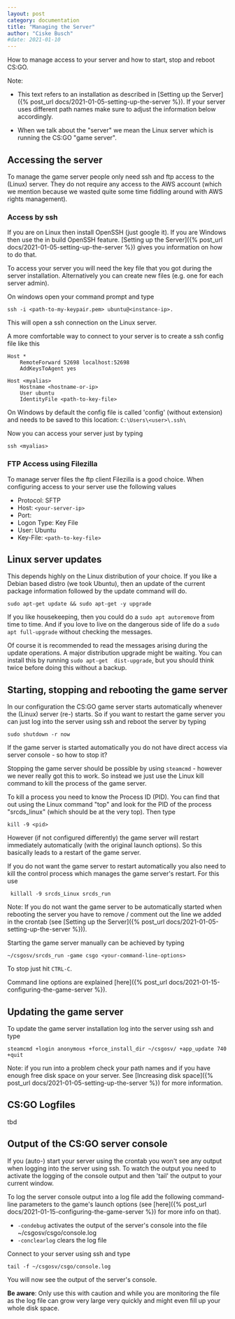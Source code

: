 ```yaml
---
layout: post
category: documentation
title: "Managing the Server"
author: "Ciske Busch"
#date: 2021-01-10
---
```


How to manage access to your server and how to start, stop and reboot CS:GO.

Note:

* This text refers to an installation as described in [Setting up the Server]({% post_url docs/2021-01-05-setting-up-the-server %}). If your server uses different path names make sure to adjust the information below accordingly.

 * When we talk about the "server" we mean the Linux server which is running the CS:GO "game server".


## Accessing the server ##

To manage the game server people only need ssh and ftp access to the (Linux) server. They do not require any access to the AWS account (which we mention because we wasted quite some time fiddling around with AWS rights management).

### Access by ssh ###

If you are on Linux then install OpenSSH (just google it). If you are Windows then use the in build OpenSSH feature. [Setting up the Server]({% post_url docs/2021-01-05-setting-up-the-server %}) gives you information on how to do that.

To access your server you will need the key file that you got during the server installation. Alternatively you can create new files (e.g. one for each server admin).

On windows open your command prompt and type

    ssh -i <path-to-my-keypair.pem> ubuntu@<instance-ip>.

This will open a ssh connection on the Linux server.

A more comfortable way to connect to your server is to create a ssh config file like this

    Host *
        RemoteForward 52698 localhost:52698
        AddKeysToAgent yes

    Host <myalias>
        Hostname <hostname-or-ip>
        User ubuntu
        IdentityFile <path-to-key-file>

On Windows by default the config file is called 'config' (without extension) and needs to be saved to this location:  `C:\Users\<user>\.ssh\`

Now you can access your server just by typing

    ssh <myalias>

### FTP Access using  Filezilla ###

To manage server files the ftp client Filezilla is a good choice. When configuring access to your server use the following values

* Protocol: SFTP
* Host: `<your-server-ip>`
* Port:
* Logon Type: Key File
* User: Ubuntu
* Key-File: `<path-to-key-file>`

## Linux server updates ##

This depends highly on the Linux distribution of your choice. If you like a Debian based distro (we took  Ubuntu), then an update of the current package information followed by the update command will do.

```
sudo apt-get update && sudo apt-get -y upgrade
```

If you like housekeeping, then you could do a `sudo apt autoremove` from time to time. And if you love to live on the dangerous side of life do a `sudo apt full-upgrade` without checking the messages.

Of course it is recommended to read the messages arising during the update operations. A major distribution upgrade might be waiting. You can install this by running `sudo apt-get  dist-upgrade`, but you should think twice before doing this without a backup.

## Starting, stopping and rebooting the game server ##

In our configuration the CS:GO game server starts automatically whenever the (Linux) server (re-) starts. So if you want to restart the game server you can just log into the server using ssh and reboot the server by typing

    sudo shutdown -r now

If the game server is started automatically you do not have direct access via server console - so how to stop it?

Stopping the game server should be possible by using `steamcmd` - however we never really got this to work. So instead we just use the Linux kill command to kill the process of the game server.

To kill a process you need to know the Process ID (PID). You can find that out using the Linux command "top" and look for the PID of the process "srcds_linux" (which should be at the very top). Then type

    kill -9 <pid>

However (if not configured differently) the game server will restart immediately  automatically (with the original launch options). So this basically leads to a restart of the game server.

If you do not want the game server to restart automatically you also need to kill the control process which manages the game server's restart. For this use

     killall -9 srcds_Linux srcds_run

Note: If you do not want the game server to be automatically started when rebooting the server you have to remove / comment out the line we added in the crontab (see [Setting up the Server]({% post_url docs/2021-01-05-setting-up-the-server %})).

Starting the game server manually can be achieved by typing

    ~/csgosv/srcds_run -game csgo <your-command-line-options>

To stop just hit `CTRL-C`.

Command line options are explained [here]({% post_url docs/2021-01-15-configuring-the-game-server %}).


## Updating the game server ##

To update the game server installation log into the server using ssh and type

    steamcmd +login anonymous +force_install_dir ~/csgosv/ +app_update 740 +quit

Note: if you run into a problem check your path names and if you have enough free disk space on your server. See [Increasing disk space]({% post_url docs/2021-01-05-setting-up-the-server %}) for more information.

## CS:GO Logfiles ##

tbd

## Output of the CS:GO server console ##

If you (auto-) start your server using the crontab you won't see any output when logging into the server using ssh. To watch the output you need to activate the logging of the console output and then 'tail' the output to your current window.

To log the server console output into a log file add the following command-line parameters to the game's launch options (see [here]({% post_url docs/2021-01-15-configuring-the-game-server %}) for more info on that).

* `-condebug` activates the output of the server's console into the file ~/csgosv/csgo/console.log
* `-conclearlog` clears the log file

Connect to your server using ssh and type

    tail -f ~/csgosv/csgo/console.log

You will now see the output of the server's console.

**Be aware**: Only use this with caution and while you are monitoring the file as the log file can grow very large very quickly and might even fill up your whole disk space.




